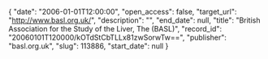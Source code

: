 {
  "date": "2006-01-01T12:00:00", 
  "open_access": false, 
  "target_url": "http://www.basl.org.uk/", 
  "description": "", 
  "end_date": null, 
  "title": "British Association for the Study of the Liver, The  (BASL)", 
  "record_id": "20060101T120000/kOTdStCbTLLx81zwSorwTw==", 
  "publisher": "basl.org.uk", 
  "slug": 113886, 
  "start_date": null
}

